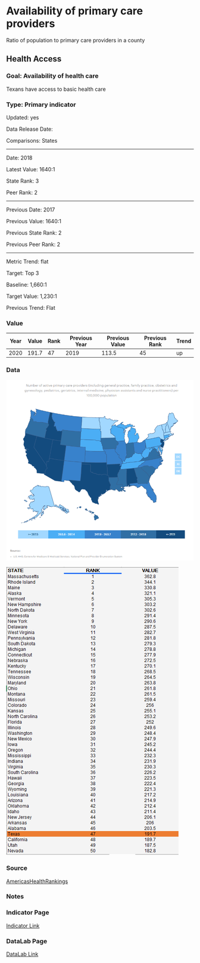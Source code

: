 # Availability of primary care providers 

Ratio of population to primary care providers in a county

## Health Access

### Goal: Availability of health care

Texans have access to basic health care

### Type: Primary indicator

Updated: yes

Data Release Date: 

Comparisons: States

----

Date: 2018

Latest Value: 1640:1

State Rank: 3

Peer Rank: 2

----

Previous Date:  2017

Previous Value: 1640:1

Previous State Rank:   2

Previous Peer Rank: 2

----
Metric Trend: flat

Target: Top 3

Baseline: 1,660:1

Target Value: 1,230:1

Previous Trend: Flat



### Value

|Year         |  Value      | Rank        | Previous Year| Previous Value | Previous Rank  | Trend| 
| ----------- | ----------- | ----------- | ----------- | ----------- | ----------- | -----------|
|   2020      |    191.7     |    47     |    2019     |      113.5    |   45    |    up   |

### Data

![map](./images/map_primary.PNG)

![data](./images/data_primary.PNG)

### Source

[AmericasHealthRankings](https://www.americashealthrankings.org/explore/annual/measure/PCP_NPPES/state/ALL?edition-year=2020)

### Notes



### Indicator Page

[Indicator Link](https://indicators.texas2036.org/indicator/101)

### DataLab Page


[DataLab Link](https://datalab.texas2036.org/fywtqfb/texas-county-health-ranking?accesskey=rzotuvb)
